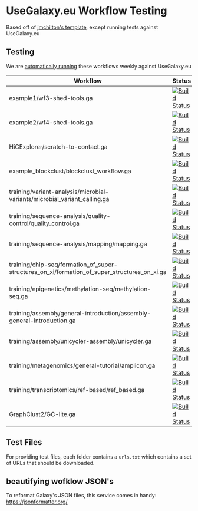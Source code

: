 # UseGalaxy.eu Workflow Testing

Based off of [jmchilton's template](https://github.com/jmchilton/planemo-workflow-test-template), except running tests against UseGalaxy.eu

## Testing

We are [automatically running](https://build.galaxyproject.eu/job/usegalaxy-eu/job/workflow-testing/) these workflows weekly against UseGalaxy.eu

Workflow                                                                                     | Status
---                                                                                          | ---
example1/wf3-shed-tools.ga                                                                   | [![Build Status](https://build.galaxyproject.eu/job/usegalaxy-eu/job/workflow-testing/PYTHON=System-CPython-2.7,WORKFLOW=example1%2Fwf3-shed-tools.ga/badge/icon                                                                       )](https://build.galaxyproject.eu/job/usegalaxy-eu/job/workflow-testing/PYTHON=System-CPython-2.7,WORKFLOW=example1%2Fwf3-shed-tools.ga/)
example2/wf4-shed-tools.ga                                                                   | [![Build Status](https://build.galaxyproject.eu/job/usegalaxy-eu/job/workflow-testing/PYTHON=System-CPython-2.7,WORKFLOW=example2%2Fwf4-shed-tools.ga/badge/icon                                                                       )](https://build.galaxyproject.eu/job/usegalaxy-eu/job/workflow-testing/PYTHON=System-CPython-2.7,WORKFLOW=example2%2Fwf4-shed-tools.ga/)
HiCExplorer/scratch-to-contact.ga                                                            | [![Build Status](https://build.galaxyproject.eu/job/usegalaxy-eu/job/workflow-testing/PYTHON=System-CPython-2.7,WORKFLOW=HiCExplorer%2Fscratch-to-contact.ga/badge/icon                                                                )](https://build.galaxyproject.eu/job/usegalaxy-eu/job/workflow-testing/PYTHON=System-CPython-2.7,WORKFLOW=HiCExplorer%2Fscratch-to-contact.ga/)
example_blockclust/blockclust_workflow.ga                                                    | [![Build Status](https://build.galaxyproject.eu/job/usegalaxy-eu/job/workflow-testing/PYTHON=System-CPython-2.7,WORKFLOW=example_blockclust%2Fblockclust_workflow.ga/badge/icon                                                        )](https://build.galaxyproject.eu/job/usegalaxy-eu/job/workflow-testing/PYTHON=System-CPython-2.7,WORKFLOW=example_blockclust%2Fblockclust_workflow.ga/)
training/variant-analysis/microbial-variants/microbial_variant_calling.ga                    | [![Build Status](https://build.galaxyproject.eu/job/usegalaxy-eu/job/workflow-testing/PYTHON=System-CPython-2.7,WORKFLOW=training%2Fvariant-analysis%2Fmicrobial-variants%2Fmicrobial_variant_calling.ga/badge/icon                    )](https://build.galaxyproject.eu/job/usegalaxy-eu/job/workflow-testing/PYTHON=System-CPython-2.7,WORKFLOW=training%2Fvariant-analysis%2Fmicrobial-variants%2Fmicrobial_variant_calling.ga/)
training/sequence-analysis/quality-control/quality_control.ga                                | [![Build Status](https://build.galaxyproject.eu/job/usegalaxy-eu/job/workflow-testing/PYTHON=System-CPython-2.7,WORKFLOW=training%2Fsequence-analysis%2Fquality-control%2Fquality_control.ga/badge/icon                                )](https://build.galaxyproject.eu/job/usegalaxy-eu/job/workflow-testing/PYTHON=System-CPython-2.7,WORKFLOW=training%2Fsequence-analysis%2Fquality-control%2Fquality_control.ga/)
training/sequence-analysis/mapping/mapping.ga                                                | [![Build Status](https://build.galaxyproject.eu/job/usegalaxy-eu/job/workflow-testing/PYTHON=System-CPython-2.7,WORKFLOW=training%2Fsequence-analysis%2Fmapping%2Fmapping.ga/badge/icon                                                )](https://build.galaxyproject.eu/job/usegalaxy-eu/job/workflow-testing/PYTHON=System-CPython-2.7,WORKFLOW=training%2Fsequence-analysis%2Fmapping%2Fmapping.ga/)
training/chip-seq/formation_of_super-structures_on_xi/formation_of_super_structures_on_xi.ga | [![Build Status](https://build.galaxyproject.eu/job/usegalaxy-eu/job/workflow-testing/PYTHON=System-CPython-2.7,WORKFLOW=training%2Fchip-seq%2Fformation_of_super-structures_on_xi%2Fformation_of_super_structures_on_xi.ga/badge/icon )](https://build.galaxyproject.eu/job/usegalaxy-eu/job/workflow-testing/PYTHON=System-CPython-2.7,WORKFLOW=training%2Fchip-seq%2Fformation_of_super-structures_on_xi%2Fformation_of_super_structures_on_xi.ga/)
training/epigenetics/methylation-seq/methylation-seq.ga                                      | [![Build Status](https://build.galaxyproject.eu/job/usegalaxy-eu/job/workflow-testing/PYTHON=System-CPython-2.7,WORKFLOW=training%2Fepigenetics%2Fmethylation-seq%2Fmethylation-seq.ga/badge/icon                                      )](https://build.galaxyproject.eu/job/usegalaxy-eu/job/workflow-testing/PYTHON=System-CPython-2.7,WORKFLOW=training%2Fepigenetics%2Fmethylation-seq%2Fmethylation-seq.ga/)
training/assembly/general-introduction/assembly-general-introduction.ga                      | [![Build Status](https://build.galaxyproject.eu/job/usegalaxy-eu/job/workflow-testing/PYTHON=System-CPython-2.7,WORKFLOW=training%2Fassembly%2Fgeneral-introduction%2Fassembly-general-introduction.ga/badge/icon                      )](https://build.galaxyproject.eu/job/usegalaxy-eu/job/workflow-testing/PYTHON=System-CPython-2.7,WORKFLOW=training%2Fassembly%2Fgeneral-introduction%2Fassembly-general-introduction.ga/)
training/assembly/unicycler-assembly/unicycler.ga                                            | [![Build Status](https://build.galaxyproject.eu/job/usegalaxy-eu/job/workflow-testing/PYTHON=System-CPython-2.7,WORKFLOW=training%2Fassembly%2Funicycler-assembly%2Funicycler.ga/badge/icon                                            )](https://build.galaxyproject.eu/job/usegalaxy-eu/job/workflow-testing/PYTHON=System-CPython-2.7,WORKFLOW=training%2Fassembly%2Funicycler-assembly%2Funicycler.ga/)
training/metagenomics/general-tutorial/amplicon.ga                                           | [![Build Status](https://build.galaxyproject.eu/job/usegalaxy-eu/job/workflow-testing/PYTHON=System-CPython-2.7,WORKFLOW=training%2Fmetagenomics%2Fgeneral-tutorial%2Famplicon.ga/badge/icon                                           )](https://build.galaxyproject.eu/job/usegalaxy-eu/job/workflow-testing/PYTHON=System-CPython-2.7,WORKFLOW=training%2Fmetagenomics%2Fgeneral-tutorial%2Famplicon.ga/)
training/transcriptomics/ref-based/ref_based.ga                                              | [![Build Status](https://build.galaxyproject.eu/job/usegalaxy-eu/job/workflow-testing/PYTHON=System-CPython-2.7,WORKFLOW=training%2Ftranscriptomics%2Fref-based%2Fref_based.ga/badge/icon                                              )](https://build.galaxyproject.eu/job/usegalaxy-eu/job/workflow-testing/PYTHON=System-CPython-2.7,WORKFLOW=training%2Ftranscriptomics%2Fref-based%2Fref_based.ga/)
GraphClust2/GC-lite.ga                                                                       | [![Build Status](https://build.galaxyproject.eu/job/usegalaxy-eu/job/workflow-testing/PYTHON=System-CPython-2.7,WORKFLOW=GraphClust2%2FGC-lite.ga/badge/icon                                                                           )](https://build.galaxyproject.eu/job/usegalaxy-eu/job/workflow-testing/PYTHON=System-CPython-2.7,WORKFLOW=GraphClust2%2FGC-lite.ga/)

## Test Files

For providing test files, each folder contains a `urls.txt` which contains a set of URLs that should be downloaded.

## beautifying wofklow JSON's

To reformat Galaxy's JSON files, this service comes in handy: https://jsonformatter.org/
